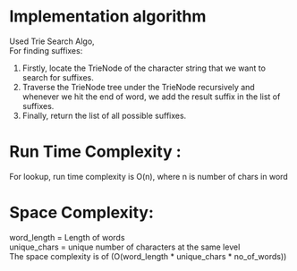 # Implementation algorithm
Used Trie Search Algo, 
<br>
For finding suffixes:
1. Firstly, locate the TrieNode of  the character string that we want to search for suffixes.<br>
2. Traverse the TrieNode tree under the TrieNode recursively and whenever we hit the end of word, we add the result suffix in the list of suffixes. <br>
3. Finally, return the list of all possible suffixes.


# Run Time Complexity :
For lookup, run time complexity is O(n), where n is number of chars in word<br>
# Space Complexity:
word_length = Length of words<br>
unique_chars = unique number of characters at the same level<br>
The space complexity is of (O(word_length * unique_chars * no_of_words))